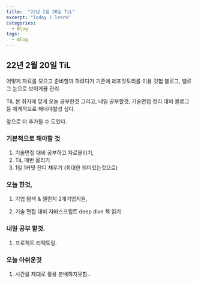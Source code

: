 ```yaml
---
title:  "22년 2월 20일 TiL"
excerpt: "Today i learn"
categories:
  - Blog
tags:
  - Blog
---
```


## 22년 2월 20일 TiL

어떻게 자료를 모으고 준비할까 하려다가 기존에 레포짓토리를 이용 깃헙 블로그, 벨로그 눈으로 보이게끔 관리 

TiL 본 취지에 맞게 오늘 공부한것 그리고, 내일 공부할것, 기술면접 정리 대비 블로그 등 체계적으로 해내야할성 싶다. 

앞으로 더 추가될 수 도있다.

### 기본적으로 해야할 것

1. 기술면접 대비 공부하고 자료올리기, 
2. TiL 매번 올리기
3. 1일 1커밋 잔디 채우기 (최대한 의미있는것으로)

### 오늘 한것,

1. 기업 탐색  & 챌린지 2개기업지원,

2. 기술 면접 대비 자바스크립트 deep dive 책 읽기


### 내일 공부 할것.

1. 프로젝트 리팩토링.


### 오늘 아쉬운것

1. 시간을 제대로 활용 분배하지못함.. 
